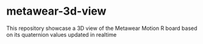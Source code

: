 # metawear-3d-view
This repository showcase a 3D view of the Metawear Motion R board based on its quaternion values updated in realtime
